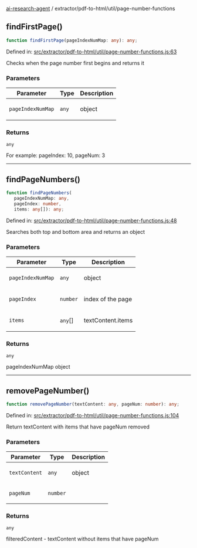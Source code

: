 [ai-research-agent](../../../modules.md) / extractor/pdf-to-html/util/page-number-functions

## findFirstPage()

```ts
function findFirstPage(pageIndexNumMap: any): any;
```

Defined in: [src/extractor/pdf-to-html/util/page-number-functions.js:63](https://github.com/vtempest/ai-research-agent/tree/master/packages/ai-research-agent/src/extractor/pdf-to-html/util/page-number-functions.js#L63)

Checks when the page number first begins and returns it

### Parameters

<table>
<thead>
<tr>
<th>Parameter</th>
<th>Type</th>
<th>Description</th>
</tr>
</thead>
<tbody>
<tr>
<td>

`pageIndexNumMap`

</td>
<td>

`any`

</td>
<td>

object

</td>
</tr>
</tbody>
</table>

### Returns

`any`

For example: pageIndex: 10, pageNum: 3

***

## findPageNumbers()

```ts
function findPageNumbers(
   pageIndexNumMap: any, 
   pageIndex: number, 
   items: any[]): any;
```

Defined in: [src/extractor/pdf-to-html/util/page-number-functions.js:48](https://github.com/vtempest/ai-research-agent/tree/master/packages/ai-research-agent/src/extractor/pdf-to-html/util/page-number-functions.js#L48)

Searches both top and bottom area and returns an object

### Parameters

<table>
<thead>
<tr>
<th>Parameter</th>
<th>Type</th>
<th>Description</th>
</tr>
</thead>
<tbody>
<tr>
<td>

`pageIndexNumMap`

</td>
<td>

`any`

</td>
<td>

object

</td>
</tr>
<tr>
<td>

`pageIndex`

</td>
<td>

`number`

</td>
<td>

index of the page

</td>
</tr>
<tr>
<td>

`items`

</td>
<td>

`any`[]

</td>
<td>

textContent.items

</td>
</tr>
</tbody>
</table>

### Returns

`any`

pageIndexNumMap object

***

## removePageNumber()

```ts
function removePageNumber(textContent: any, pageNum: number): any;
```

Defined in: [src/extractor/pdf-to-html/util/page-number-functions.js:104](https://github.com/vtempest/ai-research-agent/tree/master/packages/ai-research-agent/src/extractor/pdf-to-html/util/page-number-functions.js#L104)

Return textContent with items that have pageNum removed

### Parameters

<table>
<thead>
<tr>
<th>Parameter</th>
<th>Type</th>
<th>Description</th>
</tr>
</thead>
<tbody>
<tr>
<td>

`textContent`

</td>
<td>

`any`

</td>
<td>

object

</td>
</tr>
<tr>
<td>

`pageNum`

</td>
<td>

`number`

</td>
<td>

</td>
</tr>
</tbody>
</table>

### Returns

`any`

filteredContent - textContent without items that have pageNum
